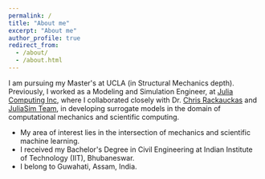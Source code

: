 ```yaml
---
permalink: /
title: "About me"
excerpt: "About me"
author_profile: true
redirect_from: 
  - /about/
  - /about.html
---
```


I am pursuing my Master's at UCLA (in Structural Mechanics depth). Previously, I worked as a Modeling and Simulation Engineer, at [Julia Computing Inc](https://juliacomputing.com), where I collaborated closely with Dr. [Chris Rackauckas](http://chrisrackauckas.com) and [JuliaSim Team](https://juliacomputing.com/products/juliasim/), in developing surrogate models in the domain of computational mechanics and scientific computing.

+  My area of interest lies in the intersection of mechanics and scientific machine learning.
+  I received my Bachelor's Degree in Civil Engineering at Indian Institute of Technology (IIT), Bhubaneswar.
+  I belong to Guwahati, Assam, India. 

